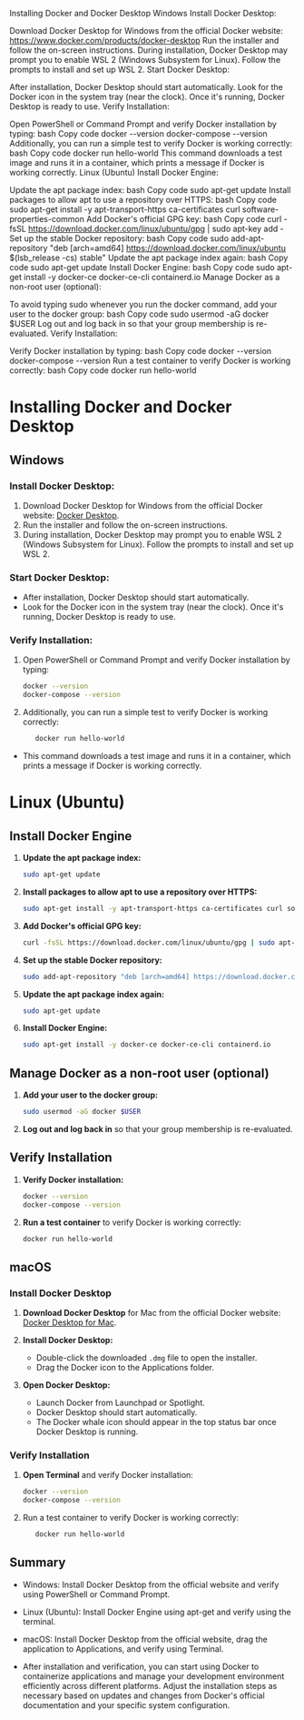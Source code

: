 Installing Docker and Docker Desktop
Windows
Install Docker Desktop:

Download Docker Desktop for Windows from the official Docker website: https://www.docker.com/products/docker-desktop
Run the installer and follow the on-screen instructions.
During installation, Docker Desktop may prompt you to enable WSL 2 (Windows Subsystem for Linux). Follow the prompts to install and set up WSL 2.
Start Docker Desktop:

After installation, Docker Desktop should start automatically.
Look for the Docker icon in the system tray (near the clock). Once it's running, Docker Desktop is ready to use.
Verify Installation:

Open PowerShell or Command Prompt and verify Docker installation by typing:
bash
Copy code
docker --version
docker-compose --version
Additionally, you can run a simple test to verify Docker is working correctly:
bash
Copy code
docker run hello-world
This command downloads a test image and runs it in a container, which prints a message if Docker is working correctly.
Linux (Ubuntu)
Install Docker Engine:

Update the apt package index:
bash
Copy code
sudo apt-get update
Install packages to allow apt to use a repository over HTTPS:
bash
Copy code
sudo apt-get install -y apt-transport-https ca-certificates curl software-properties-common
Add Docker's official GPG key:
bash
Copy code
curl -fsSL https://download.docker.com/linux/ubuntu/gpg | sudo apt-key add -
Set up the stable Docker repository:
bash
Copy code
sudo add-apt-repository "deb [arch=amd64] https://download.docker.com/linux/ubuntu $(lsb_release -cs) stable"
Update the apt package index again:
bash
Copy code
sudo apt-get update
Install Docker Engine:
bash
Copy code
sudo apt-get install -y docker-ce docker-ce-cli containerd.io
Manage Docker as a non-root user (optional):

To avoid typing sudo whenever you run the docker command, add your user to the docker group:
bash
Copy code
sudo usermod -aG docker $USER
Log out and log back in so that your group membership is re-evaluated.
Verify Installation:

Verify Docker installation by typing:
bash
Copy code
docker --version
docker-compose --version
Run a test container to verify Docker is working correctly:
bash
Copy code
docker run hello-world
# Installing Docker and Docker Desktop

## Windows

### Install Docker Desktop:

1. Download Docker Desktop for Windows from the official Docker website: [Docker Desktop](https://www.docker.com/products/docker-desktop).
2. Run the installer and follow the on-screen instructions.
3. During installation, Docker Desktop may prompt you to enable WSL 2 (Windows Subsystem for Linux). Follow the prompts to install and set up WSL 2.

### Start Docker Desktop:

- After installation, Docker Desktop should start automatically.
- Look for the Docker icon in the system tray (near the clock). Once it's running, Docker Desktop is ready to use.

### Verify Installation:

1. Open PowerShell or Command Prompt and verify Docker installation by typing:
   ```bash
   docker --version
   docker-compose --version
2. Additionally, you can run a simple test to verify Docker is working correctly:
   ```bash
      docker run hello-world
- This command downloads a test image and runs it in a container, which prints a message if Docker is working correctly.

# Linux (Ubuntu)

## Install Docker Engine

1. **Update the apt package index:**
    ```bash
    sudo apt-get update
    ```

2. **Install packages to allow apt to use a repository over HTTPS:**
    ```bash
    sudo apt-get install -y apt-transport-https ca-certificates curl software-properties-common
    ```

3. **Add Docker's official GPG key:**
    ```bash
    curl -fsSL https://download.docker.com/linux/ubuntu/gpg | sudo apt-key add -
    ```

4. **Set up the stable Docker repository:**
    ```bash
    sudo add-apt-repository "deb [arch=amd64] https://download.docker.com/linux/ubuntu $(lsb_release -cs) stable"
    ```

5. **Update the apt package index again:**
    ```bash
    sudo apt-get update
    ```

6. **Install Docker Engine:**
    ```bash
    sudo apt-get install -y docker-ce docker-ce-cli containerd.io
    ```

## Manage Docker as a non-root user (optional)

1. **Add your user to the docker group:**
    ```bash
    sudo usermod -aG docker $USER
    ```

2. **Log out and log back in** so that your group membership is re-evaluated.

## Verify Installation

1. **Verify Docker installation:**
    ```bash
    docker --version
    docker-compose --version
    ```

2. **Run a test container** to verify Docker is working correctly:
    ```bash
    docker run hello-world
    ```

## macOS

### Install Docker Desktop

1. **Download Docker Desktop** for Mac from the official Docker website: [Docker Desktop for Mac](https://www.docker.com/products/docker-desktop).

2. **Install Docker Desktop:**
   - Double-click the downloaded `.dmg` file to open the installer.
   - Drag the Docker icon to the Applications folder.

3. **Open Docker Desktop:**
   - Launch Docker from Launchpad or Spotlight.
   - Docker Desktop should start automatically.
   - The Docker whale icon should appear in the top status bar once Docker Desktop is running.

### Verify Installation

1. **Open Terminal** and verify Docker installation:
   ```bash
   docker --version
   docker-compose --version
2. Run a test container to verify Docker is working correctly:
   ```bash
      docker run hello-world
## Summary
- Windows: Install Docker Desktop from the official website and verify using PowerShell or Command Prompt.
- Linux (Ubuntu): Install Docker Engine using apt-get and verify using the terminal.
- macOS: Install Docker Desktop from the official website, drag the application to Applications, and verify using Terminal.


- After installation and verification, you can start using Docker to containerize applications and manage your development environment efficiently across different platforms. Adjust the installation steps as necessary based on updates and changes from Docker's official documentation and your specific system configuration.
